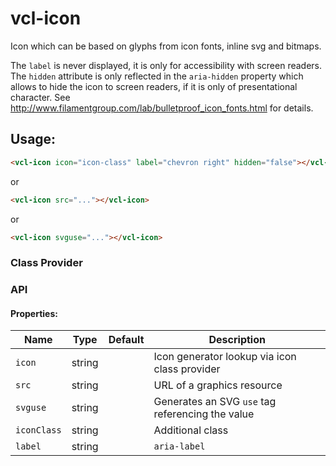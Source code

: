 # vcl-icon

Icon which can be based on glyphs from icon fonts, inline svg and bitmaps.

The `label` is never displayed, it is only for accessibility with screen
readers.
The `hidden` attribute is only reflected in the `aria-hidden` property which
allows to hide the icon to screen readers, if it is only of presentational character.
See http://www.filamentgroup.com/lab/bulletproof_icon_fonts.html for details.


## Usage:

```html
<vcl-icon icon="icon-class" label="chevron right" hidden="false"></vcl-icon>
```
or
```html
<vcl-icon src="..."></vcl-icon>
```
or
```html
<vcl-icon svguse="..."></vcl-icon>
```

### Class Provider


### API 

#### Properties:

| Name                | Type        | Default  | Description
| ------------        | ----------- | -------- |--------------
| `icon`              | string      |          | Icon generator lookup via icon class provider
| `src`               | string      |          | URL of a graphics resource
| `svguse`            | string      |          | Generates an SVG `use` tag referencing the value
| `iconClass`         | string      |          | Additional class
| `label`             | string      |          | `aria-label` 

